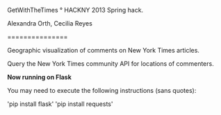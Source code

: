 GetWithTheTimes ° HACKNY 2013 Spring hack.

Alexandra Orth, Cecilia Reyes

===============

Geographic visualization of comments on New York Times articles.

Query the New York Times community API for locations of commenters. 

**Now running on Flask**

You may need to execute the following instructions (sans quotes):

'pip install flask'
'pip install requests'